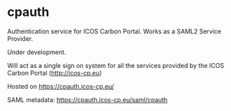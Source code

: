 cpauth
======

Authentication service for ICOS Carbon Portal.
Works as a SAML2 Service Provider.

Under development.

Will act as a single sign on system for all the services provided by the ICOS Carbon Portal (http://icos-cp.eu)

Hosted on https://cpauth.icos-cp.eu/

SAML metadata: https://cpauth.icos-cp.eu/saml/cpauth

